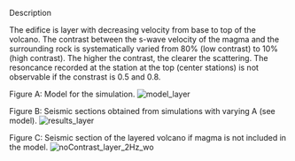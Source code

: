 Description

The edifice is layer with decreasing velocity from base to top of the volcano.
The contrast between the s-wave velocity of the magma and the surrounding rock is systematically varied from 80% (low contrast) to 10% (high contrast). 
The higher the contrast, the clearer the scattering. 
The resoncance recorded at the station at the top (center stations) is not observable if the constrast is 0.5 and 0.8.

Figure A: Model for the simulation.
![model_layer](https://user-images.githubusercontent.com/64535952/148915832-a443dea8-741d-49bd-8d62-4fa9873a7d5f.PNG)

Figure B: Seismic sections obtained from simulations with varying A (see model).
![results_layer](https://user-images.githubusercontent.com/64535952/148915817-a40fe27b-d54f-47cb-8270-0486d52fe764.png)

Figure C: Seismic section of the layered volcano if magma is not included in the model.
![noContrast_layer_2Hz_wo](https://user-images.githubusercontent.com/64535952/148916679-a2816c26-d922-45be-8101-4faf4abf7f89.PNG)
